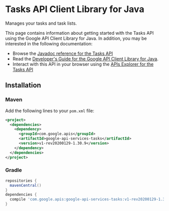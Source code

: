 # Tasks API Client Library for Java

Manages your tasks and task lists.

This page contains information about getting started with the Tasks API
using the Google API Client Library for Java. In addition, you may be interested
in the following documentation:

* Browse the [Javadoc reference for the Tasks API][javadoc]
* Read the [Developer's Guide for the Google API Client Library for Java][google-api-client].
* Interact with this API in your browser using the [APIs Explorer for the Tasks API][api-explorer]

## Installation

### Maven

Add the following lines to your `pom.xml` file:

```xml
<project>
  <dependencies>
    <dependency>
      <groupId>com.google.apis</groupId>
      <artifactId>google-api-services-tasks</artifactId>
      <version>v1-rev20200129-1.30.9</version>
    </dependency>
  </dependencies>
</project>
```

### Gradle

```gradle
repositories {
  mavenCentral()
}
dependencies {
  compile 'com.google.apis:google-api-services-tasks:v1-rev20200129-1.30.9'
}
```

[javadoc]: https://googleapis.dev/java/google-api-services-tasks/latest/index.html
[google-api-client]: https://github.com/googleapis/google-api-java-client/
[api-explorer]: https://developers.google.com/apis-explorer/#p/tasks/v1/
